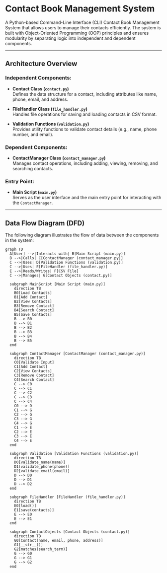 # Contact Book Management System

A Python-based Command-Line Interface (CLI) Contact Book Management System that allows users to manage their contacts efficiently. The system is built with Object-Oriented Programming (OOP) principles and ensures modularity by separating logic into independent and dependent components.

---

## Architecture Overview

### Independent Components:

- **Contact Class (`contact.py`)**  
  Defines the data structure for a contact, including attributes like name, phone, email, and address.

- **FileHandler Class (`file_handler.py`)**  
  Handles file operations for saving and loading contacts in CSV format.

- **Validation Functions (`validation.py`)**  
  Provides utility functions to validate contact details (e.g., name, phone number, and email).

### Dependent Components:

- **ContactManager Class (`contact_manager.py`)**  
  Manages contact operations, including adding, viewing, removing, and searching contacts.

### Entry Point:

- **Main Script (`main.py`)**  
  Serves as the user interface and the main entry point for interacting with the `ContactManager`.

---

## Data Flow Diagram (DFD)

The following diagram illustrates the flow of data between the components in the system:

```mermaid
graph TD
  A[User] -->|Interacts with| B[Main Script (main.py)]
  B -->|Calls| C[ContactManager (contact_manager.py)]
  C -->|Uses| D[Validation Functions (validation.py)]
  C -->|Uses| E[FileHandler (file_handler.py)]
  E -->|Reads/Writes| F[CSV File]
  C -->|Manages| G[Contact Objects (contact.py)]

  subgraph MainScript [Main Script (main.py)]
    direction TB
    B0[Load Contacts]
    B1[Add Contact]
    B2[View Contacts]
    B3[Remove Contact]
    B4[Search Contact]
    B5[Save Contacts]
    B --> B0
    B --> B1
    B --> B2
    B --> B3
    B --> B4
    B --> B5
  end

  subgraph ContactManager [ContactManager (contact_manager.py)]
    direction TB
    C0[Validate Input]
    C1[Add Contact]
    C2[View Contacts]
    C3[Remove Contact]
    C4[Search Contact]
    C --> C0
    C --> C1
    C --> C2
    C --> C3
    C --> C4
    C0 --> D
    C1 --> G
    C2 --> G
    C3 --> G
    C4 --> G
    C1 --> E
    C2 --> E
    C3 --> E
    C4 --> E
  end

  subgraph Validation [Validation Functions (validation.py)]
    direction TB
    D0[validate_name(name)]
    D1[validate_phone(phone)]
    D2[validate_email(email)]
    D --> D0
    D --> D1
    D --> D2
  end

  subgraph FileHandler [FileHandler (file_handler.py)]
    direction TB
    E0[load()]
    E1[save(contacts)]
    E --> E0
    E --> E1
  end

  subgraph ContactObjects [Contact Objects (contact.py)]
    direction TB
    G0[Contact(name, email, phone, address)]
    G1[__str__()]
    G2[matches(search_term)]
    G --> G0
    G --> G1
    G --> G2
  end